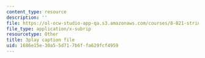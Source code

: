```yaml
---
content_type: resource
description: ''
file: https://ol-ocw-studio-app-qa.s3.amazonaws.com/courses/8-821-string-theory-and-holographic-duality-fall-2014/1686e15e30a55d717b6ffa629fcf4959_75zfIar62c.srt
file_type: application/x-subrip
resourcetype: Other
title: 3play caption file
uid: 1686e15e-30a5-5d71-7b6f-fa629fcf4959
---
```

